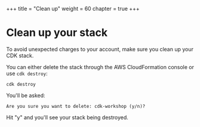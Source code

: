 +++
title = "Clean up"
weight = 60
chapter = true
+++

# Clean up your stack

To avoid unexpected charges to your account, make sure you clean up your CDK
stack.

You can either delete the stack through the AWS CloudFormation console or use
`cdk destroy`:

```
cdk destroy
```

You'll be asked:

```
Are you sure you want to delete: cdk-workshop (y/n)?
```

Hit "y" and you'll see your stack being destroyed.

